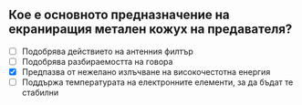 ## Кое е основното предназначение на екраниращия метален кожух на предавателя?

<!-- Верният отговор е отбелязан с [X] -->

- [ ] Подобрява действието на антенния филтър
- [ ] Подобрява разбираемостта на говора
- [X] Предпазва от нежелано излъчване на високочестотна енергия
- [ ] Поддържа температурата на електронните елементи, за да бъдат те стабилни
